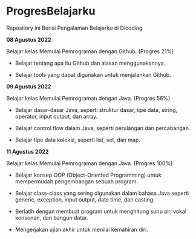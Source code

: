 # ProgresBelajarku
Repository ini Berisi Pengalaman Belajarku di Dicoding

**08 Agustus 2022**  

Belajar kelas Memulai Pemrograman dengan Github. (Progres 21%)

* Belajar tentang apa itu Github dan alasan menggunakannya.

* Belajar tools yang dapat digunakan untuk menjalankan Github.

**09 Agustus 2022**  

Belajar kelas Memulai Pemrograman dengan Java. (Progres 56%)

  * Belajar dasar-dasar Java, seperti struktur dasar, tipe data, string, operator, input output, dan array.

  * Belajar control flow dalam Java, seperti perulangan dan percabangan.

  * Belajar tipe data koleksi, seperti list, set, dan map.

**11 Agustus 2022**  

Belajar kelas Memulai Pemrograman dengan Java. (Progres 100%)

  * Belajar konsep OOP (Object-Oriented Programming) untuk mempermudah pengembangan sebuah program.

  * Belajar class-class yang sering digunakan dalam bahasa Java seperti generic, exception, input output, date time, dan casting. 

  * Berlatih dengan membuat program untuk menghitung suhu air, vokal konsonan, dan bangun datar. 

  * Mengerjakan ujian akhir untuk menilai kemahiran diri.
